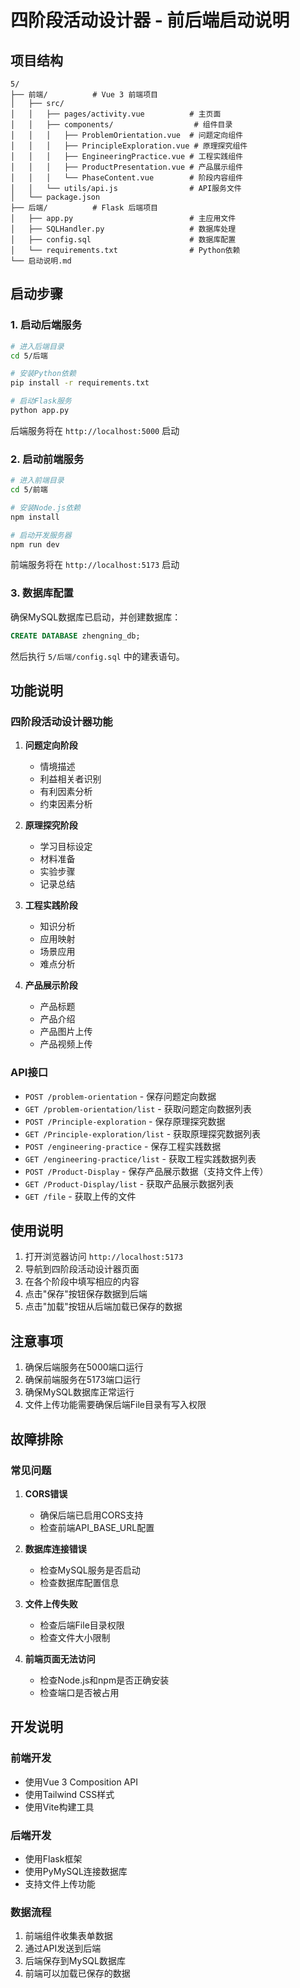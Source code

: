 # 四阶段活动设计器 - 前后端启动说明

## 项目结构

```
5/
├── 前端/          # Vue 3 前端项目
│   ├── src/
│   │   ├── pages/activity.vue          # 主页面
│   │   ├── components/                  # 组件目录
│   │   │   ├── ProblemOrientation.vue  # 问题定向组件
│   │   │   ├── PrincipleExploration.vue # 原理探究组件
│   │   │   ├── EngineeringPractice.vue # 工程实践组件
│   │   │   ├── ProductPresentation.vue # 产品展示组件
│   │   │   └── PhaseContent.vue        # 阶段内容组件
│   │   └── utils/api.js                # API服务文件
│   └── package.json
├── 后端/          # Flask 后端项目
│   ├── app.py                          # 主应用文件
│   ├── SQLHandler.py                   # 数据库处理
│   ├── config.sql                      # 数据库配置
│   └── requirements.txt                # Python依赖
└── 启动说明.md
```

## 启动步骤

### 1. 启动后端服务

```bash
# 进入后端目录
cd 5/后端

# 安装Python依赖
pip install -r requirements.txt

# 启动Flask服务
python app.py
```

后端服务将在 `http://localhost:5000` 启动

### 2. 启动前端服务

```bash
# 进入前端目录
cd 5/前端

# 安装Node.js依赖
npm install

# 启动开发服务器
npm run dev
```

前端服务将在 `http://localhost:5173` 启动

### 3. 数据库配置

确保MySQL数据库已启动，并创建数据库：

```sql
CREATE DATABASE zhengning_db;
```

然后执行 `5/后端/config.sql` 中的建表语句。

## 功能说明

### 四阶段活动设计器功能

1. **问题定向阶段**
   - 情境描述
   - 利益相关者识别
   - 有利因素分析
   - 约束因素分析

2. **原理探究阶段**
   - 学习目标设定
   - 材料准备
   - 实验步骤
   - 记录总结

3. **工程实践阶段**
   - 知识分析
   - 应用映射
   - 场景应用
   - 难点分析

4. **产品展示阶段**
   - 产品标题
   - 产品介绍
   - 产品图片上传
   - 产品视频上传

### API接口

- `POST /problem-orientation` - 保存问题定向数据
- `GET /problem-orientation/list` - 获取问题定向数据列表
- `POST /Principle-exploration` - 保存原理探究数据
- `GET /Principle-exploration/list` - 获取原理探究数据列表
- `POST /engineering-practice` - 保存工程实践数据
- `GET /engineering-practice/list` - 获取工程实践数据列表
- `POST /Product-Display` - 保存产品展示数据（支持文件上传）
- `GET /Product-Display/list` - 获取产品展示数据列表
- `GET /file` - 获取上传的文件

## 使用说明

1. 打开浏览器访问 `http://localhost:5173`
2. 导航到四阶段活动设计器页面
3. 在各个阶段中填写相应的内容
4. 点击"保存"按钮保存数据到后端
5. 点击"加载"按钮从后端加载已保存的数据

## 注意事项

1. 确保后端服务在5000端口运行
2. 确保前端服务在5173端口运行
3. 确保MySQL数据库正常运行
4. 文件上传功能需要确保后端File目录有写入权限

## 故障排除

### 常见问题

1. **CORS错误**
   - 确保后端已启用CORS支持
   - 检查前端API_BASE_URL配置

2. **数据库连接错误**
   - 检查MySQL服务是否启动
   - 检查数据库配置信息

3. **文件上传失败**
   - 检查后端File目录权限
   - 检查文件大小限制

4. **前端页面无法访问**
   - 检查Node.js和npm是否正确安装
   - 检查端口是否被占用

## 开发说明

### 前端开发
- 使用Vue 3 Composition API
- 使用Tailwind CSS样式
- 使用Vite构建工具

### 后端开发
- 使用Flask框架
- 使用PyMySQL连接数据库
- 支持文件上传功能

### 数据流程
1. 前端组件收集表单数据
2. 通过API发送到后端
3. 后端保存到MySQL数据库
4. 前端可以加载已保存的数据 
